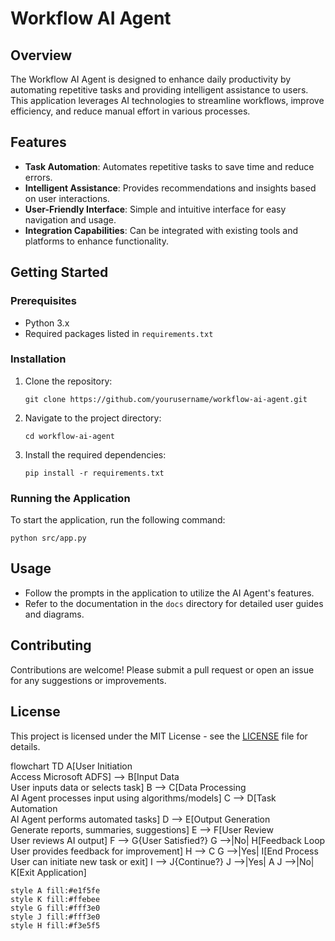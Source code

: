 # Workflow AI Agent

## Overview
The Workflow AI Agent is designed to enhance daily productivity by automating repetitive tasks and providing intelligent assistance to users. This application leverages AI technologies to streamline workflows, improve efficiency, and reduce manual effort in various processes.

## Features
- **Task Automation**: Automates repetitive tasks to save time and reduce errors.
- **Intelligent Assistance**: Provides recommendations and insights based on user interactions.
- **User-Friendly Interface**: Simple and intuitive interface for easy navigation and usage.
- **Integration Capabilities**: Can be integrated with existing tools and platforms to enhance functionality.

## Getting Started

### Prerequisites
- Python 3.x
- Required packages listed in `requirements.txt`

### Installation
1. Clone the repository:
   ```
   git clone https://github.com/yourusername/workflow-ai-agent.git
   ```
2. Navigate to the project directory:
   ```
   cd workflow-ai-agent
   ```
3. Install the required dependencies:
   ```
   pip install -r requirements.txt
   ```

### Running the Application
To start the application, run the following command:
```
python src/app.py
```

## Usage
- Follow the prompts in the application to utilize the AI Agent's features.
- Refer to the documentation in the `docs` directory for detailed user guides and diagrams.

## Contributing
Contributions are welcome! Please submit a pull request or open an issue for any suggestions or improvements.

## License
This project is licensed under the MIT License - see the [LICENSE](LICENSE) file for details.

flowchart TD
    A[User Initiation<br/>Access Microsoft ADFS] --> B[Input Data<br/>User inputs data or selects task]
    B --> C[Data Processing<br/>AI Agent processes input using algorithms/models]
    C --> D[Task Automation<br/>AI Agent performs automated tasks]
    D --> E[Output Generation<br/>Generate reports, summaries, suggestions]
    E --> F[User Review<br/>User reviews AI output]
    F --> G{User Satisfied?}
    G -->|No| H[Feedback Loop<br/>User provides feedback for improvement]
    H --> C
    G -->|Yes| I[End Process<br/>User can initiate new task or exit]
    I --> J{Continue?}
    J -->|Yes| A
    J -->|No| K[Exit Application]
    
    style A fill:#e1f5fe
    style K fill:#ffebee
    style G fill:#fff3e0
    style J fill:#fff3e0
    style H fill:#f3e5f5